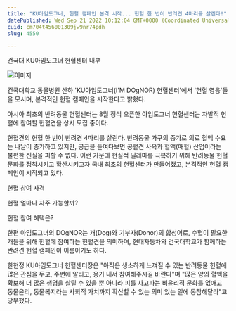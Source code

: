 ```yaml
---
title: "KU아임도그너, 헌혈 캠페인 본격 시작... 헌혈 한 번이 반려견 4마리를 살린다!"
datePublished: Wed Sep 21 2022 10:12:04 GMT+0000 (Coordinated Universal Time)
cuid: cm704t456001309jw9nr74pdh
slug: 4550

---
```



건국대 KU아임도그너 헌혈센터 내부

![이미지](https://cdn.hashnode.com/res/hashnode/image/upload/v1739257162146/73c20713-d82a-45ba-ad90-3d1e107d84d1.jpeg)

건국대학교 동물병원 산하 'KU아임도그너(I'M DOgNOR) 헌혈센터'에서 '헌혈 영웅'들을 모시며, 본격적인 헌혈 캠페인을 시작한다고 밝혔다.

아시아 최초의 반려동물 헌혈센터는 8월 정식 오픈한 아임도그너 헌혈센터는 자발적 헌혈에 참여할 헌혈견을 상시 모집 중이다.

헌혈견의 헌혈 한 번이 반려견 4마리를 살린다. 반려동물 가구의 증가로 의료 혈액 수요는 나날이 증가하고 있지만, 공급을 들여다보면 공혈견 사육과 혈액(매혈) 산업이라는 불편한 진실을 피할 수 없다. 이런 가운데 현실적 딜레마를 극복하기 위해 반려동물 헌헐 문화를 정착시키고 확산시키고자 국내 최초의 헌혈센터가 만들어졌고, 본격적인 헌혈 캠페인이 시작되고 있다.

헌혈 참여 자격

헌혈 얼마나 자주 가능할까?

헌혈 참여 혜택은?

한편 아임도그너의 DOgNOR는 개(Dog)와 기부자(Donor)의 합성어로, 수혈이 필요한 개들을 위해 헌혈에 참여하는 헌혈견을 의미하며, 현대자동차와 건국대학교가 함께하는 반려견 헌혈 캠페인이 이름이기도 하다.

한현정 KU아임도그너 헌혈센터장은 "아직은 생소하게 느껴질 수 있는 반려동물 헌혈에 많은 관심을 두고, 주변에 알리고, 용기 내서 참여해주시길 바란다"며 "많은 양의 혈액을 확보해 더 많은 생명을 살릴 수 있을 뿐 아니라 피를 사고파는 비윤리적 문화를 없애고 동물윤리, 동물복지라는 사회적 가치까지 확산할 수 있는 의미 있는 일에 동참해달라"고 당부했다.